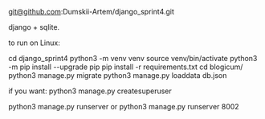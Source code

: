 
git@github.com:Dumskii-Artem/django_sprint4.git

django + sqlite.

to run on Linux:

cd django_sprint4
python3 -m venv venv
source venv/bin/activate
python3 -m pip install --upgrade pip
pip install -r requirements.txt
cd blogicum/
python3 manage.py migrate
python3 manage.py loaddata db.json 

if you want:
python3 manage.py createsuperuser

python3 manage.py runserver
or
python3 manage.py runserver 8002